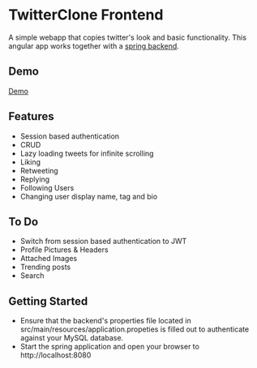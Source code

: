 # TwitterClone Frontend

A simple webapp that copies twitter's look and basic functionality. This angular app works together with a [spring backend](https://github.com/AhmedNur/Twitter-Clone).

## Demo

[Demo](https://i.imgur.com/rzop3bk.mp4)

## Features
* Session based authentication
* CRUD
* Lazy loading tweets for infinite scrolling
* Liking
* Retweeting
* Replying
* Following Users
* Changing user display name, tag and bio

## To Do
* Switch from session based authentication to JWT
* Profile Pictures & Headers
* Attached Images
* Trending posts
* Search

## Getting Started

* Ensure that the backend's properties file located in src/main/resources/application.propeties is filled out to authenticate against your MySQL database.
* Start the spring application and open your browser to http://localhost:8080
